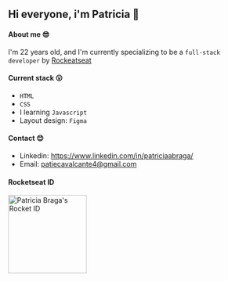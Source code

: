 ## Hi everyone, i'm Patricia 👋

#### About me 😎
 I'm 22 years old, and I'm currently specializing to be a `full-stack developer` by [Rockeatseat](https://www.rocketseat.com.br)
 

#### Current stack 😮
- `HTML`
- `CSS`
- I learning `Javascript`
- Layout design: `Figma`
  

#### Contact 😊
- Linkedin: https://www.linkedin.com/in/patriciaabraga/
- Email: patiecavalcante4@gmail.com


#### Rocketseat ID
<a href="https://app.rocketseat.com.br/me/patriciabrr"><img src="https://app.rocketseat.com.br/api/rocketid/share?slug=patriciabrr&type=card" width="160" alt="Patricia Braga's Rocket ID"/></a>

